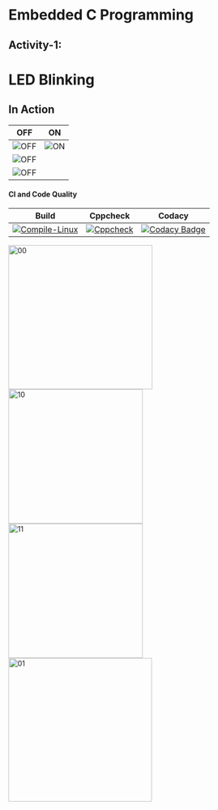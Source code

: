 # Embedded C Programming 
## Activity-1:

# LED Blinking 

## In Action

|OFF|ON|
|:--:|:--:|
|![OFF](https://user-images.githubusercontent.com/80662569/115880845-cb579200-a468-11eb-8c5f-c0a4af578e13.PNG) |![ON](https://user-images.githubusercontent.com/80662569/115880895-d6122700-a468-11eb-9f96-7bf86424943e.PNG)
|![OFF](https://user-images.githubusercontent.com/80662569/115880893-d5799080-a468-11eb-9b5c-994641382343.PNG)
|![OFF](https://user-images.githubusercontent.com/80662569/115880899-d6aabd80-a468-11eb-96f0-ede2b16d1dfb.PNG)|

#### CI and Code Quality

|Build|Cppcheck|Codacy|
|:--:|:--:|:--:|
|[![Compile-Linux](https://github.com/Bharathgopal/Emb-C/actions/workflows/Compile.yml/badge.svg)](https://github.com/Bharathgopal/Emb-C/actions/workflows/Compile.yml)|[![Cppcheck](https://github.com/Bharathgopal/Emb-C/actions/workflows/CodeQulaity.yml/badge.svg)](https://github.com/Bharathgopal/Emb-C/actions/workflows/CodeQulaity.yml)|[![Codacy Badge](https://app.codacy.com/project/badge/Grade/643b7ca2b2dc4daba1e700c216bb87d9)](https://www.codacy.com/gh/Bharathgopal/Emb-C/dashboard?utm_source=github.com&amp;utm_medium=referral&amp;utm_content=Bharathgopal/Emb-C&amp;utm_campaign=Badge_Grade)|


<img width="284" alt="00" src="https://user-images.githubusercontent.com/80662569/115880845-cb579200-a468-11eb-8c5f-c0a4af578e13.PNG">
<img width="265" alt="10" src="https://user-images.githubusercontent.com/80662569/115880893-d5799080-a468-11eb-9b5c-994641382343.PNG">
<img width="265" alt="11" src="https://user-images.githubusercontent.com/80662569/115880895-d6122700-a468-11eb-9f96-7bf86424943e.PNG">
<img width="283" alt="01" src="https://user-images.githubusercontent.com/80662569/115880899-d6aabd80-a468-11eb-96f0-ede2b16d1dfb.PNG">
